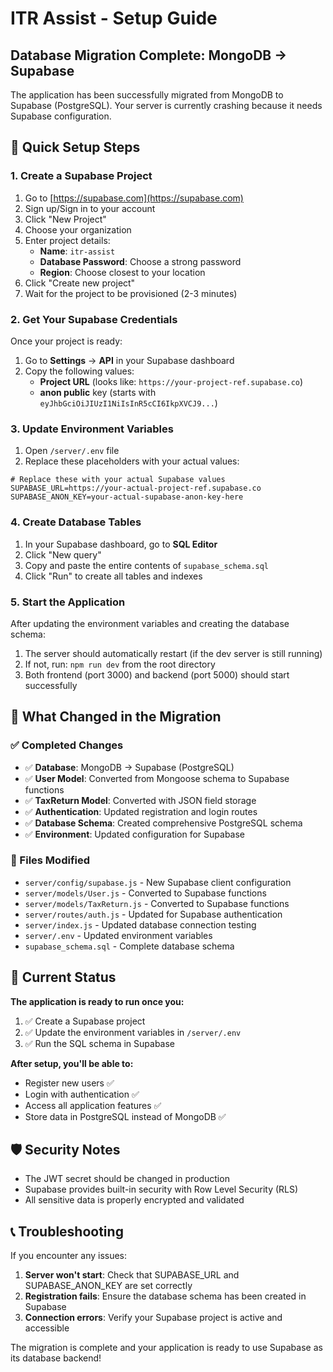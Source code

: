 # ITR Assist - Setup Guide

## Database Migration Complete: MongoDB → Supabase

The application has been successfully migrated from MongoDB to Supabase (PostgreSQL). Your server is currently crashing because it needs Supabase configuration.

## 🚀 Quick Setup Steps

### 1. Create a Supabase Project

1. Go to [https://supabase.com](https://supabase.com)
2. Sign up/Sign in to your account
3. Click "New Project"
4. Choose your organization
5. Enter project details:
   - **Name**: `itr-assist`
   - **Database Password**: Choose a strong password
   - **Region**: Choose closest to your location
6. Click "Create new project"
7. Wait for the project to be provisioned (2-3 minutes)

### 2. Get Your Supabase Credentials

Once your project is ready:

1. Go to **Settings** → **API** in your Supabase dashboard
2. Copy the following values:
   - **Project URL** (looks like: `https://your-project-ref.supabase.co`)
   - **anon public** key (starts with `eyJhbGciOiJIUzI1NiIsInR5cCI6IkpXVCJ9...`)

### 3. Update Environment Variables

1. Open `/server/.env` file
2. Replace these placeholders with your actual values:

```env
# Replace these with your actual Supabase values
SUPABASE_URL=https://your-actual-project-ref.supabase.co
SUPABASE_ANON_KEY=your-actual-supabase-anon-key-here
```

### 4. Create Database Tables

1. In your Supabase dashboard, go to **SQL Editor**
2. Click "New query"
3. Copy and paste the entire contents of `supabase_schema.sql`
4. Click "Run" to create all tables and indexes

### 5. Start the Application

After updating the environment variables and creating the database schema:

1. The server should automatically restart (if the dev server is still running)
2. If not, run: `npm run dev` from the root directory
3. Both frontend (port 3000) and backend (port 5000) should start successfully

## 🔧 What Changed in the Migration

### ✅ Completed Changes

- ✅ **Database**: MongoDB → Supabase (PostgreSQL)
- ✅ **User Model**: Converted from Mongoose schema to Supabase functions
- ✅ **TaxReturn Model**: Converted with JSON field storage
- ✅ **Authentication**: Updated registration and login routes
- ✅ **Database Schema**: Created comprehensive PostgreSQL schema
- ✅ **Environment**: Updated configuration for Supabase

### 📁 Files Modified

- `server/config/supabase.js` - New Supabase client configuration
- `server/models/User.js` - Converted to Supabase functions
- `server/models/TaxReturn.js` - Converted to Supabase functions
- `server/routes/auth.js` - Updated for Supabase authentication
- `server/index.js` - Updated database connection testing
- `server/.env` - Updated environment variables
- `supabase_schema.sql` - Complete database schema

## 🚨 Current Status

**The application is ready to run once you:**
1. ✅ Create a Supabase project
2. ✅ Update the environment variables in `/server/.env`
3. ✅ Run the SQL schema in Supabase

**After setup, you'll be able to:**
- Register new users ✅
- Login with authentication ✅
- Access all application features ✅
- Store data in PostgreSQL instead of MongoDB ✅

## 🛡️ Security Notes

- The JWT secret should be changed in production
- Supabase provides built-in security with Row Level Security (RLS)
- All sensitive data is properly encrypted and validated

## 📞 Troubleshooting

If you encounter any issues:

1. **Server won't start**: Check that SUPABASE_URL and SUPABASE_ANON_KEY are set correctly
2. **Registration fails**: Ensure the database schema has been created in Supabase
3. **Connection errors**: Verify your Supabase project is active and accessible

The migration is complete and your application is ready to use Supabase as its database backend!
